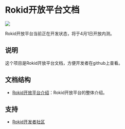 Rokid开放平台文档
===
![](http://progressed.io/bar/59?title=completed)

Rokid开放平台当前正在开发状态，将于4月1日开放内测。

## 说明
这个项目是Rokid开放平台文档，方便开发者在github上查看。

## 文档结构
- [Rokid开放平台介绍](https://github.com/Rokid/docs/blob/master/Rokid%20introduction.md)：Rokid开放平台的整体介绍。

## 支持
- [Rokid开发者社区](https://developer-forum.rokid.com/)

